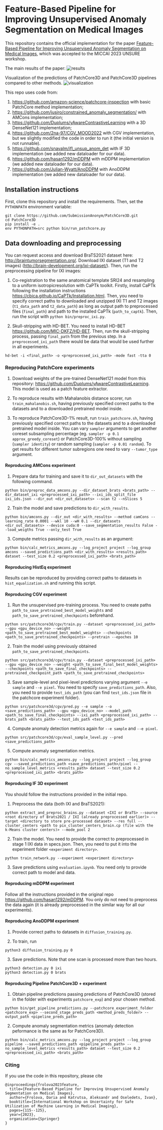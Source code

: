 # Feature-Based Pipeline for Improving Unsupervised Anomaly Segmentation on Medical Images

This repository contains the official implementation for the paper [Feature-Based Pipeline for Improving Unsupervised Anomaly Segmentation on Medical Images](https://link.springer.com/chapter/10.1007/978-3-031-44336-7_12), which was accepted to the MICCAI 2023 UNSURE workshop.

The main results of the paper:
![results](images/table_results.png)

Visualization of the predictions of PatchCore3D and PatchCore3D pipelines compared to other methods.
![visualization](images/visualization.png)

This repo uses code from: 
1. <https://github.com/amazon-science/patchcore-inspection> with basic PatchCore method implementation;
2. <https://github.com/jusiro/constrained_anomaly_segmentation/> with AMCons implementation;
3. <https://github.com/Duplums/yAwareContrastiveLearning> with a 3D DenseNet121 implementation;
4. <https://github.com/2na-97/CGV_MOOD2022> with CGV implementation, but we slightly modified the code in order to run it (the initial version is not runnable).
5. <https://github.com/snavalm/ifl_unsup_anom_det> with IF 3D implementation (we added new dataloader for our data).
6. <https://github.com/hasan1292/mDDPM> with mDDPM implementation (we added new dataloader for our data).
7. <https://github.com/Julian-Wyatt/AnoDDPM> with AnoDDPM implementation (we added new dataloader for our data).

## Installation instructions
First, clone this repository and install the requirements. Then, set the `PYTHONPATH` environment variable:
```shell
git clone https://github.com/SubmissionAnonym/PatchCore3D.git
cd PatchCore3D
pip install -e .
env PYTHONPATH=src python bin/run_patchcore.py
```

## Data downloading and preprocessing
You can request access and download BraTS2021 dataset here: <http://braintumorsegmentation.org/>. 
Download IXI dataset (T1 and T2 images) (<http://brain-development.org/ixi-dataset/>). Then, run the preprocessing pipeline for IXI images:

1. Co-registration to the same anatomical template SRI24 and resampling to a uniform isotropicresolution with CaPTk toolkit. Firstly, install CaPTk following the installation instructions <https://cbica.github.io/CaPTk/Installation.html>. Then, you need to specify correct paths to downloaded and unzipped IXI T1 and T2 images (`t1_data_path` and `t2_data_path`) as long as output path to preprocessed files (`final_path`) and path to the installed CaPTk (`path_to_captk`). Then, run the script with 
`python bin/preproc_ixi.py`.

2. Skull-stripping with HD-BET. You need to install HD-BET <https://github.com/MIC-DKFZ/HD-BET>. Then, run the skull-stripping process, passing `final_path` from the previous step. In a `preprocessed_ixi_path` there would be data that would be used further in all experiments.
```shell
hd-bet -i <final_path> -o <preprocessed_ixi_path> -mode fast -tta 0
```

### Reproducing PatchCore experiments

1. Download weights of the pre-trained DenseNet121 model from this repository: <https://github.com/Duplums/yAwareContrastiveLearning>. This model is used as a patch feature extractor.

2. To reproduce results with Mahalanobis distance scorer, run `train_mahalanobis.sh`, having previously specified correct paths to the datasets and to a downloaded pretrained model inside.

3. To reproduce PatchCore3D-1% result, run `train_patchcore.sh`, having previously specified correct paths to the datasets and to a downloaded pretrained model inside. You can vary `sampler` arguments to get another coreset subsampling percentage (eg. `sampler -p 0.1 approx_greedy_coreset`) or PatchCore3D-100% without sampling (`sampler identity`) or random sampling (`sampler -p 0.01 random`). To get results for different tumor subregions one need to vary `--tumor_type` argument.

#### Reproducing AMCons experiment

1. Prepare data for training and save it to `dir_out_datasets` with the following command.
```shell
python bin/preproc_data_amcons.py --dir_dataset_brats <brats_path> --dir_dataset_ixi <preprocessed_ixi_path> --ixi_ids_split_file ixi_ids.json --dir_out <dir_out_datasets> --scan t2 --nSlices 5
```
2. Train the model and save predictions to `dir_with_results`.
```shell
python bin/amcons.py --dir_out <dir_with_results> --method camCons --learning_rate 0.0001 --wkl 10 --wH 0.1 --dir_datasets <dir_out_datasets> --device cuda:0 --save_segmentation_results False --load_weigths True --only_test True
```
3. Compute metrics passing `dir_with_results` as an argument:
```shell
python bin/calc_metrics_amcons.py --log_project project --log_group amcons --saved_predictions_path <dir_with_results> <results_path> dataset --test_size 0.2 <preprocessed_ixi_path> <brats_path>
```

#### Reproducing HistEq experiment
Results can be reproduced by providing correct paths to datasets in `hist_equalization.sh` and running this script.

#### Reproducing CGV experiment

1. Run the unsupervised pre-training process. You need to create paths `path_to_save_pretrained_best_model_weights` and `path_to_save_pretrained_checkpoints` beforehand.
```shell
python src/patchcore3d/cgv/train.py --dataset <preprocessed_ixi_path> --gpu <gpu_device_no> --weight <path_to_save_pretrained_best_model_weights> --checkpoints <path_to_save_pretrained_checkpoints> --pretrain --epoches 10
```
2. Train the model using previously obtained `path_to_save_pretrained_checkpoints`.
```shell
python src/patchcore3d/cgv/train.py --dataset <preprocessed_ixi_path> --gpu <gpu_device_no> --weight <path_to_save_final_best_model_weights> --checkpoints <path_to_save_final_checkpoints> --pretrained_checkpoint_path <path_to_save_pretrained_checkpoints>
```
3. Save sample-level and pixel-level predictions varying argument `--e sample` and `--e pixel`. You need to specify `save_predictions_path`. Also, you need to provide `test_ids_path` (you can find `test_ids.json` file in the patchcore experiment folder).
```shell
python src/patchcore3d/cgv/pred.py --e sample --o <save_predictions_path> --gpu <gpu_device_no> --model_path <path_to_save_final_checkpoints> --ixi_path <preprocessed_ixi_path> --brats_path <brats_path> --test_ids_path <test_ids_path>
```

4. Compute anomaly detection metrics again for `--e sample` and `--e pixel`.
```shell
python src/patchcore3d/cgv/eval_sample_level.py --pred <save_predictions_path>
```

5. Compute anomaly segmentation metrics.
```shell
python bin/calc_metrics_amcons.py --log_project project --log_group cgv --saved_predictions_path <save_predictions_path>/pixel --no_sample_level_metrics <results_path> dataset --test_size 0.2 <preprocessed_ixi_path> <brats_path>
```

#### Reproducing IF 3D experiment
You should follow the instructions provided in the initial repo.

1. Preprocess the data (both IXI and BraTS2021):
```shell
python extract_and_preproc_brains.py --dataset <IXI or BraTS> --source <root directory of Brats2021 / IXI (already preprocessed earlier)> --target <directory to store pre-processed dataset> --res full --cluster_centers <path to pix_cluster_centers_brain.cp (file with the k-Means cluster centers)> --mode_pool 2
```

2. Train the model. You need to provide the correct to preprocessed in stage 1 IXI data in specs.json. Then, you need to put it into the experiment folder `<experiment directory>`.
```shell
python train_network.py --experiment <experiment directory>
```

3. Save predictions using `evaluation.ipynb`. You need only to provide correct path to model and data.

#### Reproducing mDDPM experiment

Follow all the instructions provided in the original repo <https://github.com/hasan1292/mDDPM>. You only do not need to preprocess the data again (it is already preprocessed in the similar way for all our experiments).

#### Reproducing AnoDDPM experiment
1. Provide correct paths to datasets in `diffusion_training.py`.

2. To train, run 
```shell
python3 diffusion_training.py 0
```

3. Save predictions. Note that one scan is processed more than two hours.
```shell
python3 detection.py 0 ixi
python3 detection.py 0 brats
```

#### Reproducing Pipeline PatchCore3D + <METHOD> experiment

1. Obtain pipeline predictions passing predictions of PatchCore3D (stored in the folder with experiments `patchcore_exp`) and your chosen method.
```shell
python bin/get_pipeline_predictions.py --patchcore_experiment_folder <patchcore_exp> --second_stage_preds_path <method_preds_folder> --output_path <pipeline_preds_path>
```
2. Compute anomaly segmentation metrics (anomaly detection peformance is the same as for PatchCore3D).
```shell
python bin/calc_metrics_amcons.py --log_project project --log_group pipeline --saved_predictions_path <pipeline_preds_path> --no_sample_level_metrics <results_path> dataset --test_size 0.2 <preprocessed_ixi_path> <brats_path>
```

### Citing

If you use the code in this repository, please cite

```
@inproceedings{frolova2023feature,
  title={Feature-Based Pipeline for Improving Unsupervised Anomaly Segmentation on Medical Images},
  author={Frolova, Daria and Katrutsa, Aleksandr and Oseledets, Ivan},
  booktitle={International Workshop on Uncertainty for Safe Utilization of Machine Learning in Medical Imaging},
  pages={115--125},
  year={2023},
  organization={Springer}
}
```

